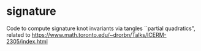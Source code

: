 # signature
Code to compute signature knot invariants via tangles ``partial quadratics", related to https://www.math.toronto.edu/~drorbn/Talks/ICERM-2305/index.html
